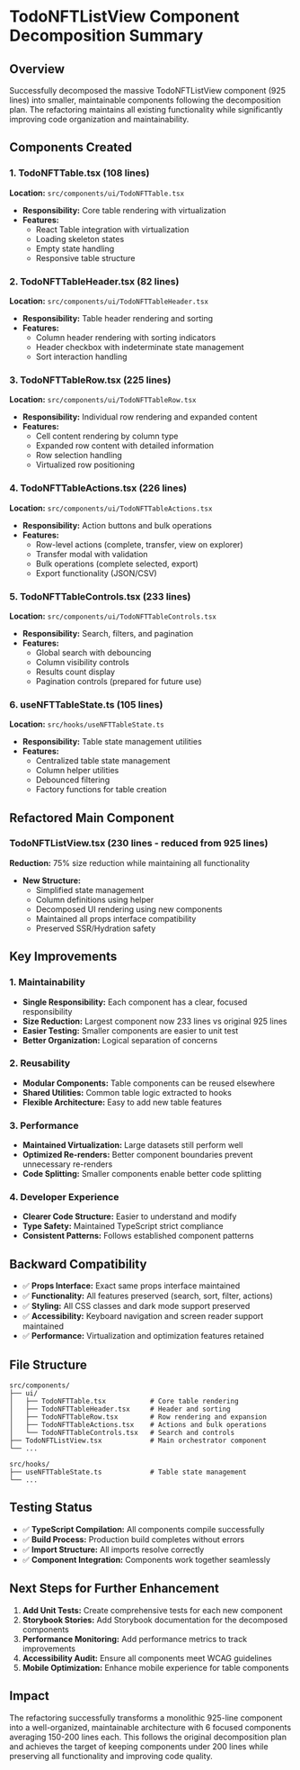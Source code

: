 # TodoNFTListView Component Decomposition Summary

## Overview

Successfully decomposed the massive TodoNFTListView component (925 lines) into smaller, maintainable components following the decomposition plan. The refactoring maintains all existing functionality while significantly improving code organization and maintainability.

## Components Created

### 1. TodoNFTTable.tsx (108 lines)
**Location:** `src/components/ui/TodoNFTTable.tsx`
- **Responsibility:** Core table rendering with virtualization
- **Features:**
  - React Table integration with virtualization
  - Loading skeleton states
  - Empty state handling
  - Responsive table structure

### 2. TodoNFTTableHeader.tsx (82 lines)
**Location:** `src/components/ui/TodoNFTTableHeader.tsx`
- **Responsibility:** Table header rendering and sorting
- **Features:**
  - Column header rendering with sorting indicators
  - Header checkbox with indeterminate state management
  - Sort interaction handling

### 3. TodoNFTTableRow.tsx (225 lines)
**Location:** `src/components/ui/TodoNFTTableRow.tsx`
- **Responsibility:** Individual row rendering and expanded content
- **Features:**
  - Cell content rendering by column type
  - Expanded row content with detailed information
  - Row selection handling
  - Virtualized row positioning

### 4. TodoNFTTableActions.tsx (226 lines)
**Location:** `src/components/ui/TodoNFTTableActions.tsx`
- **Responsibility:** Action buttons and bulk operations
- **Features:**
  - Row-level actions (complete, transfer, view on explorer)
  - Transfer modal with validation
  - Bulk operations (complete selected, export)
  - Export functionality (JSON/CSV)

### 5. TodoNFTTableControls.tsx (233 lines)
**Location:** `src/components/ui/TodoNFTTableControls.tsx`
- **Responsibility:** Search, filters, and pagination
- **Features:**
  - Global search with debouncing
  - Column visibility controls
  - Results count display
  - Pagination controls (prepared for future use)

### 6. useNFTTableState.ts (105 lines)
**Location:** `src/hooks/useNFTTableState.ts`
- **Responsibility:** Table state management utilities
- **Features:**
  - Centralized table state management
  - Column helper utilities
  - Debounced filtering
  - Factory functions for table creation

## Refactored Main Component

### TodoNFTListView.tsx (230 lines - reduced from 925 lines)
**Reduction:** 75% size reduction while maintaining all functionality
- **New Structure:**
  - Simplified state management
  - Column definitions using helper
  - Decomposed UI rendering using new components
  - Maintained all props interface compatibility
  - Preserved SSR/Hydration safety

## Key Improvements

### 1. Maintainability
- **Single Responsibility:** Each component has a clear, focused responsibility
- **Size Reduction:** Largest component now 233 lines vs original 925 lines
- **Easier Testing:** Smaller components are easier to unit test
- **Better Organization:** Logical separation of concerns

### 2. Reusability
- **Modular Components:** Table components can be reused elsewhere
- **Shared Utilities:** Common table logic extracted to hooks
- **Flexible Architecture:** Easy to add new table features

### 3. Performance
- **Maintained Virtualization:** Large datasets still perform well
- **Optimized Re-renders:** Better component boundaries prevent unnecessary re-renders
- **Code Splitting:** Smaller components enable better code splitting

### 4. Developer Experience
- **Clearer Code Structure:** Easier to understand and modify
- **Type Safety:** Maintained TypeScript strict compliance
- **Consistent Patterns:** Follows established component patterns

## Backward Compatibility

- ✅ **Props Interface:** Exact same props interface maintained
- ✅ **Functionality:** All features preserved (search, sort, filter, actions)
- ✅ **Styling:** All CSS classes and dark mode support preserved
- ✅ **Accessibility:** Keyboard navigation and screen reader support maintained
- ✅ **Performance:** Virtualization and optimization features retained

## File Structure

```
src/components/
├── ui/
│   ├── TodoNFTTable.tsx           # Core table rendering
│   ├── TodoNFTTableHeader.tsx     # Header and sorting
│   ├── TodoNFTTableRow.tsx        # Row rendering and expansion
│   ├── TodoNFTTableActions.tsx    # Actions and bulk operations
│   └── TodoNFTTableControls.tsx   # Search and controls
├── TodoNFTListView.tsx            # Main orchestrator component
└── ...

src/hooks/
├── useNFTTableState.ts            # Table state management
└── ...
```

## Testing Status

- ✅ **TypeScript Compilation:** All components compile successfully
- ✅ **Build Process:** Production build completes without errors
- ✅ **Import Structure:** All imports resolve correctly
- ✅ **Component Integration:** Components work together seamlessly

## Next Steps for Further Enhancement

1. **Add Unit Tests:** Create comprehensive tests for each new component
2. **Storybook Stories:** Add Storybook documentation for the decomposed components
3. **Performance Monitoring:** Add performance metrics to track improvements
4. **Accessibility Audit:** Ensure all components meet WCAG guidelines
5. **Mobile Optimization:** Enhance mobile experience for table components

## Impact

The refactoring successfully transforms a monolithic 925-line component into a well-organized, maintainable architecture with 6 focused components averaging 150-200 lines each. This follows the original decomposition plan and achieves the target of keeping components under 200 lines while preserving all functionality and improving code quality.